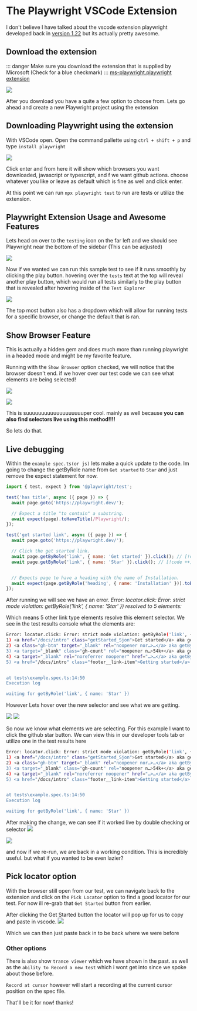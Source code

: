 # The Playwright VSCode Extension

I don't believe I have talked about the vscode extension playwright developed back in [version 1.22](https://playwright.dev/docs/release-notes#version-125) but its actually pretty awesome.

## Download the extension

::: danger
Make sure you download the extension that is supplied by Microsoft (Check for a blue checkmark)
:::
[ms-playwright.playwright extension ](https://marketplace.visualstudio.com/items?itemName=ms-playwright.playwright)

![](/pwext.png)

After you download you have a quite a few option to choose from. Lets go ahead and create a new Playwright project using the extension

## Downloading Playwright using the extension

With VSCode open. Open the command pallette using `ctrl + shift + p` and type `install playwright`

![](/extinstallpw.png)

Click enter and from here it will show which browsers you want downloaded, javascript or typescript, and f we want github actions. choose whatever you like or leave as default which is fine as well and click enter.

At this point we can run `npx playwright test` to run are tests or utilize the extension.

## Playwright Extension Usage and Awesome Features

Lets head on over to the `testing` icon on the far left and we should see Playwright near the bottom of the sidebar (This can be adjusted)

![](/exttestings.png)

Now if we wanted we can run this sample test to see if it runs smoothly by clicking the play button. hovering over the `tests` text at the top will reveal another play button, which would run all tests similarly to the play button that is revealed after hovering inside of the `Test Explorer`

![](/extplaybuttons.png)

The top most button also has a dropdown which will allow for running tests for a specific browser, or change the default that is ran.

## Show Browser Feature
This is actually a hidden gem and does much more than running playwright in a headed mode and might be my favorite feature.

Running with the `Show Browser` option checked, we will notice that the browser doesn't end. if we hover over our test code we can see what elements are being selected!

![](/exthoverline.png)

![](/extinstallationdev.png)

This is suuuuuuuuuuuuuuuuuuuper cool. mainly as well because **you can also find selectors live using this method!!!!** 

So lets do that.

## Live debugging 

Within the `example spec.ts(or js)` lets make a quick update to the code. Im going to change the getByRole name from `Get started` to `Star` and just remove the expect statement for now.

```js
import { test, expect } from '@playwright/test';

test('has title', async ({ page }) => {
  await page.goto('https://playwright.dev/');

  // Expect a title "to contain" a substring.
  await expect(page).toHaveTitle(/Playwright/);
});

test('get started link', async ({ page }) => {
  await page.goto('https://playwright.dev/');

  // Click the get started link.
  await page.getByRole('link', { name: 'Get started' }).click(); // [!code --]
  await page.getByRole('link', { name: 'Star' }).click(); // [!code ++]


  // Expects page to have a heading with the name of Installation.
  await expect(page.getByRole('heading', { name: 'Installation' })).toBeVisible(); // [!code --]
});
```

After running we will see we have an error.
*Error: locator.click: Error: strict mode violation: getByRole('link', { name: 'Star' }) resolved to 5 elements:*

Which means 5 other link type elements resolve this element selector. We see in the test results console what the elements are:

```sh
Error: locator.click: Error: strict mode violation: getByRole('link', { name: 'Star' }) resolved to 5 elements:
1) <a href="/docs/intro" class="getStarted_Sjon">Get started</a> aka getByRole('link', { name: 'Get started' })
2) <a class="gh-btn" target="_blank" rel="noopener nor…>…</a> aka getByLabel('Star microsoft/playwright on GitHub')
3) <a target="_blank" class="gh-count" rel="noopener n…>54k+</a> aka getByLabel('54k+ stargazers on GitHub')
4) <a target="_blank" rel="noreferrer noopener" href="…>…</a> aka getByRole('link', { name: 'Disney+ Hotstar' })
5) <a href="/docs/intro" class="footer__link-item">Getting started</a> aka getByRole('link', { name: 'Getting started' })


at tests\example.spec.ts:14:50
Execution log

waiting for getByRole('link', { name: 'Star' })
```

However Lets hover over the new selector and see what we are getting.

![](/extstarselector.png)
![](/extstar2.png)

So now we know what elements we are selecting. For this example I want to click the github star button. We can view this in our developer tools tab or utilize one in the test results here

```sh
Error: locator.click: Error: strict mode violation: getByRole('link', { name: 'Star' }) resolved to 5 elements:
1) <a href="/docs/intro" class="getStarted_Sjon">Get started</a> aka getByRole('link', { name: 'Get started' })
2) <a class="gh-btn" target="_blank" rel="noopener nor…>…</a> aka getByLabel('Star microsoft/playwright on GitHub') // [!code focus]
3) <a target="_blank" class="gh-count" rel="noopener n…>54k+</a> aka getByLabel('54k+ stargazers on GitHub')
4) <a target="_blank" rel="noreferrer noopener" href="…>…</a> aka getByRole('link', { name: 'Disney+ Hotstar' })
5) <a href="/docs/intro" class="footer__link-item">Getting started</a> aka getByRole('link', { name: 'Getting started' })


at tests\example.spec.ts:14:50
Execution log

waiting for getByRole('link', { name: 'Star' })
```

After making the change, we can see if it worked live by double checking or selector
![](/extliveupdate1.png)

![](/extliveupdate2.png)

and now if we re-run, we are back in a working condition. This is incredibly useful. but what if you wanted to be even lazier?

## Pick locator option

With the browser still open from our test, we can navigate back to the extension and click on the `Pick Locator` option to find a good locator for our test. For now ill re-grab that `Get Started` button from earlier.

After clicking the Get Started button the locator will pop up for us to copy and paste in vscode.
![](/picklocator.png)

Which we can then just paste back in to be back where we were before

### Other options

There is also show `trance viewer` which we have shown in the past. as well as the `ability to Record a new test` which i wont get into since we spoke about those before. 

`Record at cursor` however will start a recording at the current cursor position on the spec file. 

That'll be it for now! thanks!

